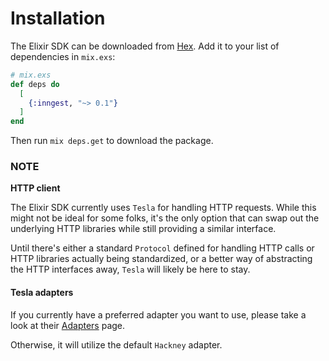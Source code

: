 # Installation

The Elixir SDK can be downloaded from [Hex][hex]. Add it to your list of dependencies
in `mix.exs`:

``` elixir
# mix.exs
def deps do
  [
    {:inngest, "~> 0.1"}
  ]
end
```

Then run `mix deps.get` to download the package.

### NOTE

**HTTP client**

The Elixir SDK currently uses `Tesla` for handling HTTP requests. While this might
not be ideal for some folks, it's the only option that can swap out the underlying HTTP
libraries while still providing a similar interface.

Until there's either a standard `Protocol` defined for handling HTTP calls or HTTP libraries
actually being standardized, or a better way of abstracting the HTTP interfaces away, `Tesla`
will likely be here to stay.

#### Tesla adapters

If you currently have a preferred adapter you want to use, please take a look at their
[Adapters][tesla-adapters] page.

Otherwise, it will utilize the default `Hackney` adapter.

[hex]: https://hex.pm/packages/inngest
[tesla-adapters]: https://hexdocs.pm/tesla/1.7.0/readme.html#adapters
